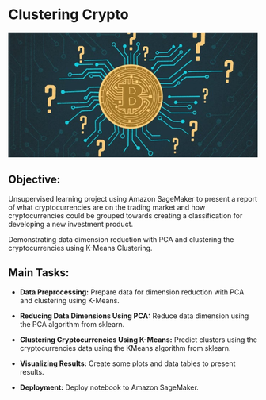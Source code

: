 # Clustering Crypto

![Crypto](images/Crypto.jpeg)

## Objective: 
Unsupervised learning project using Amazon SageMaker to present a report of what cryptocurrencies are on the trading market and how cryptocurrencies could be grouped towards creating a classification for developing a new investment product.

Demonstrating data dimension reduction with PCA and clustering the cryptocurrencies using K-Means Clustering.

## Main Tasks:
- **Data Preprocessing:** Prepare data for dimension reduction with PCA and clustering using K-Means.

- **Reducing Data Dimensions Using PCA:** Reduce data dimension using the PCA algorithm from sklearn.

- **Clustering Cryptocurrencies Using K-Means:** Predict clusters using the cryptocurrencies data using the KMeans algorithm from sklearn.

- **Visualizing Results:** Create some plots and data tables to present results.

- **Deployment:** Deploy notebook to Amazon SageMaker.
